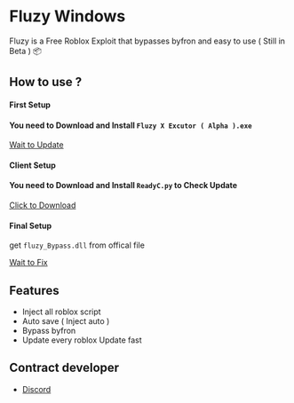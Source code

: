 # Fluzy Windows

Fluzy is a Free Roblox Exploit that bypasses byfron and easy to use ( Still in Beta ) 📦


## How to use ?

#### First Setup

#### You need to Download and Install `Fluzy X Excutor ( Alpha ).exe`

[Wait to Update](https://discord.gg/gjEWm4UEM5)

#### Client Setup

#### You need to Download and Install `ReadyC.py` to Check Update

[Click to Download](https://github.com/fluzydxv/Fluzy-Release-Windows-/blob/main/ReadyC.py)

#### Final Setup

get `fluzy_Bypass.dll` from offical file

[Wait to Fix](https://discord.gg/gjEWm4UEM5)

## Features

- Inject all roblox script
- Auto save ( Inject auto )
- Bypass byfron
- Update every roblox Update fast

## Contract developer

- [Discord](https://discord.gg/gjEWm4UEM5)
